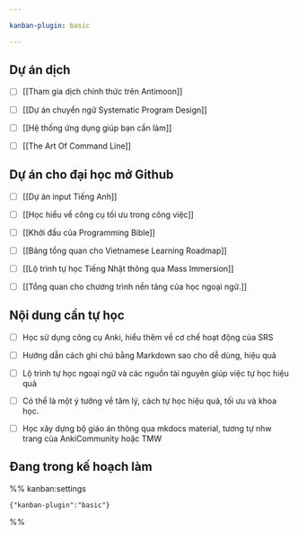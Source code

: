 ```yaml
---

kanban-plugin: basic

---
```


## Dự án dịch

- [ ] [[Tham gia dịch chính thức trên Antimoon]]
- [ ] [[Dự án chuyển ngữ Systematic Program Design]]
- [ ] [[Hệ thống ứng dụng giúp bạn cần làm]]
- [ ] [[The Art Of Command Line]]


## Dự án cho đại học mở Github

- [ ] [[Dự án input Tiếng Anh]]
- [ ] [[Học hiểu về công cụ tối ưu trong công việc]]
- [ ] [[Khởi đầu của Programming Bible]]
- [ ] [[Bảng tổng quan cho Vietnamese Learning Roadmap]]
- [ ] [[Lộ trình tự học Tiếng Nhật thông qua Mass Immersion]]
- [ ] [[Tổng quan cho chương trình nền tảng của học ngoại ngữ.]]


## Nội dung cần tự học

- [ ] Học sử dụng công cụ Anki, hiểu thêm về cơ chế hoạt động của SRS
- [ ] Hướng dẫn cách ghi chú bằng Markdown sao cho dễ dùng, hiệu quả
- [ ] Lộ trình tự học ngoại ngữ và các nguồn tài nguyên giúp việc tự học hiệu quả
- [ ] Có thể là một ý tưởng về tâm lý, cách tự học hiệu quả, tối ưu và khoa học.
- [ ] Học xây dựng bộ giáo án thông qua  mkdocs material, tương tự nhw trang của AnkiCommunity hoặc TMW


## Đang trong kế hoạch làm





%% kanban:settings
```
{"kanban-plugin":"basic"}
```
%%